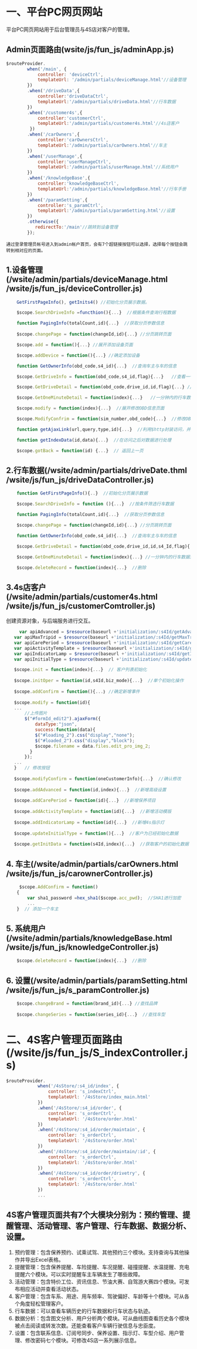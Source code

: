 # 一、平台PC网页网站
平台PC网页网站用于后台管理员与4S店对客户的管理。


## Admin页面路由(wsite/js/fun_js/adminApp.js)
```javascript
$routeProvider.
        when('/main', {
            controller: 'deviceCtrl',
            templateUrl: '/admin/partials/deviceManage.html'//设备管理
        })
        .when('/driveData',{
            controller:'driveDataCtrl',
            templateUrl:'/admin/partials/driveData.html'//行车数据
        })
        .when('/customer4s',{
            controller:'customerCtrl',
            templateUrl:'/admin/partials/customer4s.html'//4s店客户
         })
        .when('/carOwners',{
            controller:'carOwnersCtrl',
            templateUrl:'/admin/partials/carOwners.html'//车主
        })
        .when('/userManage',{
            controller:'userManageCtrl',
            templateUrl:'/admin/partials/userManage.html'//系统用户
        })
        .when('/knowledgeBase',{
            controller:'knowledgeBaseCtrl',
            templateUrl:'/admin/partials/knowledgeBase.html'//行车手册
        })
        .when('/paramSetting',{
            controller:'s_paramCtrl',
            templateUrl:'/admin/partials/paramSetting.html'//设置
        })
        .otherwise({
           redirectTo:'/main'//跳转到设备管理
        });
```
	通过登录管理员帐号进入到admin帐户首页，会有7个超链接按钮可以选择，选择每个按钮会跳转到相对应的页面。


## 1.设备管理(/wsite/admin/partials/deviceManage.html   /wsite/js/fun_js/deviceController.js)
```javascript
	GetFirstPageInfo(), getInits4() //初始化分页展示数据。

	$scope.SearchDriveInfo =functhion(){...}  //根据条件查询行程数据

	function PagingInfo(totalCount,id){...}  //获取分页参数信息
	
	$scope.changePage = function(changeId,id){...} //分页跳转页面

	$scope.add = function(){...} //展开添加设备页面

	$scope.addDevice = function(){...} //确定添加设备

	function GetOwnerInfo(obd_code,s4_id){...}  //查询车主与车的信息

	$scope.GetDriveInfo = function(obd_code,s4_id,flag){...}   //查看一个OBD行车数据

	$scope.GetDriveDetail = function(obd_code,drive_id,id,flag){...} //查看一个OBD某一次行车数据

	$scope.GetOneMinuteDetail = function(index){...}   //一分钟内的行车数据流记录

	$scope.modify = function(index){...}  //展开修改OBD信息页面

    $scope.ModifyConfrim = function(sim_number,obd_code){...}  //修改OBD信息

	function getAjaxLink(url,query,type,id){...}  //利用$http封装访问，并解决防盗链问题

	function getIndexData(id,data){...}  //在访问之后对数据进行处理

	$scope.gotBack = function(id) {...}  // 返回上一页
```

## 2.行车数据(/wsite/admin/partials/driveDate.thml   /wsite/js/fun_js/driveDataController.js)
```javascript
	function GetFirstPageInfo(){..}  //初始化分页展示数据

	$scope.SearchDriveInfo = function (){...}  //按条件筛选行车数据

	function PagingInfo(totalCount,id){...}  //获取分页参数信息

	$scope.changePage = function(changeId,id){...} //分页跳转页面

	function GetOwnerInfo(obd_code,s4_id){...}  //查询车主与车的信息

	$scope.GetDriveDetail = function(obd_code,drive_id,id,s4_Id,flag){...}  //查看一个OBD某一次行车数据

	$scope.GetOneMinuteDetail = function(index){...} //一分钟内的行车数据流记录

	$scope.deleteRecord = function(index){...}  //删除
```
	
## 3.4s店客户(/wsite/admin/partials/customer4s.html   /wsite/js/fun_js/customerComtroller.js)
 创建资源对象，与后端服务进行交互。 
 ```javascript
	  var apiAdvanced = $resource(baseurl +'initialization/:s4Id/getAdvanced');
    var apiMaxTripid = $resource(baseurl +'initialization/:s4Id/getMaxTripid');
    var apiCarePeriod = $resource(baseurl +'initialization/:s4Id/getCarePeriod');
    var apiActivityTemplate = $resource(baseurl +'initialization/:s4Id/getActivityTemplate');
    var apiIndicatorLamp = $resource(baseurl +'initialization/:s4Id/getIndicatorLamp');
    var apiInitialType = $resource(baseurl +'initialization/:s4Id/updateInitialType',null,{'update': { method:'PUT' }});

	$scope.init = function(index){...}  // 客户列表初始化
	
	$scope.initOper = function(id,s4Id,biz_mode){...}  //单个初始化操作
	
	$scope.addConfirm = function(){...｝ //确定新增事件
	
	$scope.modify = function(id){
	...
		//上传图片
        $("#formId_edit2").ajaxForm({
            dataType:"json",
            success:function(data){
            $("#loading_2").css("display","none");
            $("#loaded_2").css("display","block");
            $scope.filename = data.files.edit_pro_img_2;
          }
        });
	...
	}   // 修改按钮
	
	$scope.modifyConfirm = function(oneCustomerInfo){...}  //确认修改
	
	$scope.addAdvanced = function(id,index){...}  //新增高级设置
	
	$scope.addCarePeriod = function(id){...}  //新增保养项目
	
	$scope.addActivityTemplate = function(id){...}  //新增活动模版
	
	$scope.addIndicatorLamp = function(id){...}  //新增4s指示灯
	
	$scope.updateInitialType = function(){...}  //客户为已经初始化数据
	
	$scope.getInitData = function(s4Id,index){...}  //获取客户的初始化数据
```

## 4.	车主(/wsite/admin/partials/carOwners.html  /wsite/js/fun_js/carownerController.js)
```javascript
	 $scope.AddConfirm = function()
    {
        var sha1_password =hex_sha1($scope.acc_pwd);  //SHA1进行加密 
		...
	}  // 添加一个车主
```

## 5. 系统用户(/wsite/admin/partials/knowledgeBase.html  /wsite/js/fun_js/knowledgeController.js)
```javascript
	$scope.deleteRecord = function(index){...}  //删除
```
	
## 6. 设置(/wsite/admin/partials/paramSetting.html  /wsite/js/fun_js/s_paramController.js)
```javascript
	$scope.changeBrand = function(brand_id){...} //查找品牌
	
	$scope.changeSeries = function(series_id){...}  //查找车型
```	
	
	
# 二、4S客户管理页面路由(/wsite/js/fun_js/S_indexController.js)
```javascript
$routeProvider.
            when('/4sStore/:s4_id/index', {
                controller: 's_indexCtrl',
                templateUrl: '/4sStore/index_main.html'
            })
            .when('/4sStore/:s4_id/order', {
                controller: 's_orderCtrl',
                templateUrl: '/4sStore/order.html'
            })
            .when('/4sStore/:s4_id/order/maintain', {
                controller: 's_orderCtrl',
                templateUrl: '/4sStore/order.html'
            })
            .when('/4sStore/:s4_id/order/maintain/:id', {
                controller: 's_orderCtrl',
                templateUrl: '/4sStore/order.html'
            })
            .when('/4sStore/:s4_id/order/drivetry', {
                controller: 's_orderCtrl',
                templateUrl: '/4sStore/order.html'
            })
			...
```

## 4S客户管理页面共有7个大模块分别为：预约管理、提醒管理、活动管理、客户管理、行车数据、数据分析、设置。
  1. 预约管理：包含保养预约、试乘试驾、其他预约三个模块。支持查询与其他操作并导出Excel表格。
  2. 提醒管理：包含保养提醒、车险提醒、车况提醒、碰撞提醒、水温提醒、充电提醒六个模块。可以实时提醒车主车辆发生了哪些故障。
  3. 活动管理：包含特价工位、资讯信息、节油大赛、自驾游大赛四个模块。可发布相应活动并查看活动状态。
  4. 客户管理：包含车系、用途、用车频率、驾驶偏好、车龄等十个模块。可从各个角度轻松管理客户。
  5. 行车数据：可以查看车辆历史的行车数据和行车状态与轨迹。
  6. 数据分析：包含图文分析、用户分析两个模块。可从曲线图查看历史各个模块被点击阅读或转发次数。还能查看客户车辆行驶信息与忠臣度。
  7. 设置：包含联系信息、订阅号同步、保养设置、指示灯、车型介绍、用户管理、修改密码七个模块。可修改4S店一系列展示信息。 
